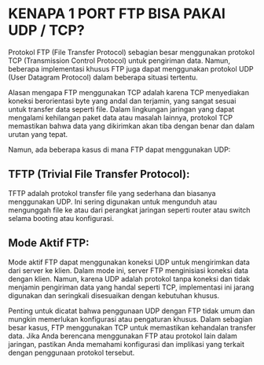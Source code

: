 # KENAPA 1 PORT FTP BISA PAKAI UDP / TCP?

Protokol FTP (File Transfer Protocol) sebagian besar menggunakan protokol TCP (Transmission Control Protocol) untuk pengiriman data. Namun, beberapa implementasi khusus FTP juga dapat menggunakan protokol UDP (User Datagram Protocol) dalam beberapa situasi tertentu.

Alasan mengapa FTP menggunakan TCP adalah karena TCP menyediakan koneksi berorientasi byte yang andal dan terjamin, yang sangat sesuai untuk transfer data seperti file. Dalam lingkungan jaringan yang dapat mengalami kehilangan paket data atau masalah lainnya, protokol TCP memastikan bahwa data yang dikirimkan akan tiba dengan benar dan dalam urutan yang tepat.

Namun, ada beberapa kasus di mana FTP dapat menggunakan UDP:

## TFTP (Trivial File Transfer Protocol):
TFTP adalah protokol transfer file yang sederhana dan biasanya menggunakan UDP. Ini sering digunakan untuk mengunduh atau mengunggah file ke atau dari perangkat jaringan seperti router atau switch selama booting atau konfigurasi.

## Mode Aktif FTP: 
Mode aktif FTP dapat menggunakan koneksi UDP untuk mengirimkan data dari server ke klien. Dalam mode ini, server FTP menginisiasi koneksi data dengan klien. Namun, karena UDP adalah protokol tanpa koneksi dan tidak menjamin pengiriman data yang handal seperti TCP, implementasi ini jarang digunakan dan seringkali disesuaikan dengan kebutuhan khusus.

Penting untuk dicatat bahwa penggunaan UDP dengan FTP tidak umum dan mungkin memerlukan konfigurasi atau pengaturan khusus. Dalam sebagian besar kasus, FTP menggunakan TCP untuk memastikan kehandalan transfer data. Jika Anda berencana menggunakan FTP atau protokol lain dalam jaringan, pastikan Anda memahami konfigurasi dan implikasi yang terkait dengan penggunaan protokol tersebut.

